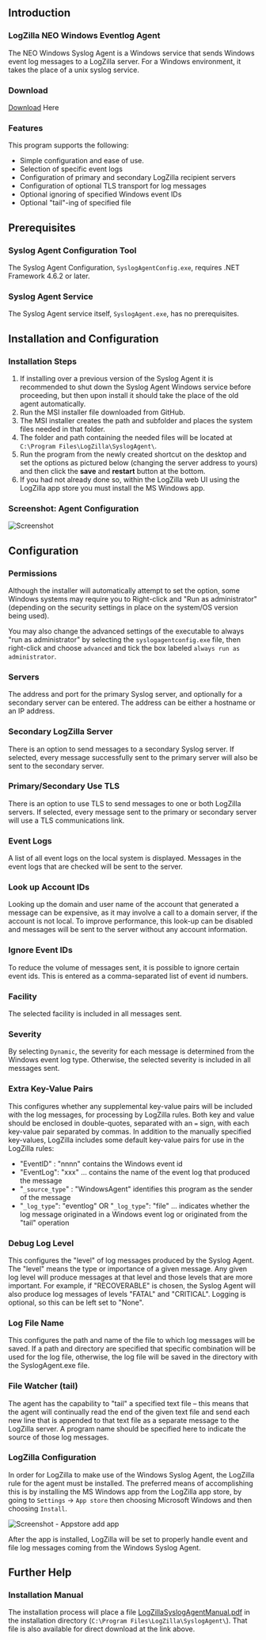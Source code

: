 ## Introduction
### LogZilla NEO Windows Eventlog Agent
The NEO Windows Syslog Agent is a Windows service that sends Windows event log messages to a LogZilla server. For a Windows environment, it takes the place of a unix syslog service.

### Download
[Download](LogZilla_SyslogAgent_6.26.0.0.msi) Here

### Features
This program supports the following:

* Simple configuration and ease of use.
* Selection of specific event logs
* Configuration of primary and secondary LogZilla recipient servers
* Configuration of optional TLS transport for log messages
* Optional ignoring of specified Windows event IDs
* Optional "tail"-ing of specified file

## Prerequisites

### Syslog Agent Configuration Tool

The Syslog Agent Configuration, `SyslogAgentConfig.exe`, requires .NET Framework 4.6.2 or later.

### Syslog Agent Service

The Syslog Agent service itself, `SyslogAgent.exe`, has no prerequisites.

## Installation and Configuration

### Installation Steps

1. If installing over a previous version of the Syslog Agent it is recommended to shut down the Syslog Agent Windows service before proceeding, but then upon install it should take the place of the old agent automatically.
2. Run the MSI installer file downloaded from GitHub.
3. The MSI installer creates the path and subfolder and places the system files needed in that folder.
4. The folder and path containing the needed files will be located at `C:\Program Files\LogZilla\SyslogAgent\`.
5. Run the program from the newly created shortcut on the desktop and set the options as pictured below (changing the server address to yours) and then click the **save** and **restart** button at the bottom.
6. If you had not already done so, within the LogZilla web UI using the LogZilla app store you must install the MS Windows app.

### Screenshot: Agent Configuration
![Screenshot](images/agent_config.png)

## Configuration

### Permissions

Although the installer will automatically attempt to set the option, some Windows systems may require you to Right-click and "Run as administrator" (depending on the security settings in place on the system/OS version being used).

You may also change the advanced settings of the executable to always "run as administrator" by selecting the `syslogagentconfig.exe` file, then right-click and choose `advanced` and tick the box labeled `always run as administrator`.

### Servers

The address and port for the primary Syslog server, and optionally for a secondary server can be entered. The address can be either a hostname or an IP address.

### Secondary LogZilla Server

There is an option to send messages to a secondary Syslog server. If selected, every message successfully sent to the primary server will also be sent to the secondary server.

### Primary/Secondary Use TLS

There is an option to use TLS to send messages to one or both LogZilla servers. If selected, every message sent to the primary or secondary server will use a TLS communications link.

### Event Logs

A list of all event logs on the local system is displayed. Messages in the event logs that are checked will be sent to the server.


### Look up Account IDs

Looking up the domain and user name of the account that generated a message can be expensive, as it may involve a call to a domain server, if the account is not local. To improve performance, this look-up can be disabled and messages will be sent to the server without any account information.

### Ignore Event IDs

To reduce the volume of messages sent, it is possible to ignore certain event ids. This is entered as a comma-separated list of event id numbers.

### Facility

The selected facility is included in all messages sent.

### Severity

By selecting `Dynamic`, the severity for each message is determined from the Windows event log type. Otherwise, the selected severity is included in all messages sent.

### Extra Key-Value Pairs

This configures whether any supplemental key-value pairs will be included with the log messages, for processing by LogZilla rules. Both key and value should be enclosed in double-quotes, separated with an `=` sign, with each key-value pair separated by commas. In addition to the manually specified key-values, LogZilla includes some default key-value pairs for use in the LogZilla rules:

* "EventID" : "nnnn" contains the Windows event id
* "EventLog": "xxx" ... contains the name of the event log that produced the message
* "`_source_type`" : "WindowsAgent" identifies this program as the sender of the message
* "`_log_type`": "eventlog" OR "`_log_type`": "file" ... indicates whether the log message originated in a Windows event log or originated from the "tail" operation

### Debug Log Level

This configures the "level" of log messages produced by the Syslog Agent. The "level" means the type or importance of a given message. Any given log level will produce messages at that level and those levels that are more important. For example, if "RECOVERABLE" is chosen, the Syslog Agent will also produce log messages of levels "FATAL" and "CRITICAL". Logging is optional, so this can be left set to "None".

### Log File Name

This configures the path and name of the file to which log messages will be saved. If a path and directory are specified that specific combination will be used for the log file, otherwise, the log file will be saved in the directory with the SyslogAgent.exe file.

### File Watcher (tail)

The agent has the capability to "tail" a specified text file – this means that the agent will continually read the end of the given text file and send each new line that is appended to that text file as a separate message to the LogZilla server. A program name should be specified here to indicate the source of those log messages.

### LogZilla Configuration

In order for LogZilla to make use of the Windows Syslog Agent, the LogZilla rule for the agent must be installed. The preferred means of accomplishing this is by installing the MS Windows app from the LogZilla app store, by going to `Settings` -> `App store` then choosing Microsoft Windows and then choosing `Install`.

![Screenshot - Appstore add app](images/appstore_add_app.png)

After the app is installed, LogZilla will be set to properly handle event and file log messages coming from the Windows Syslog Agent.

## Further Help

### Installation Manual

The installation process will place a file [LogZillaSyslogAgentManual.pdf](LogZillaSyslogAgentManual.pdf) in the installation directory (`C:\Program Files\LogZilla\SyslogAgent\`). That file is also available for direct download at the link above.